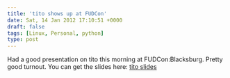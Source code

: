 ```yaml
---
title: 'tito shows up at FUDCon'
date: Sat, 14 Jan 2012 17:10:51 +0000
draft: false
tags: [Linux, Personal, python]
type: post
---
```


Had a good presentation on tito this morning at FUDCon:Blacksburg. Pretty good turnout. You can get the slides here: [tito slides](http://zeusville.files.wordpress.com/2012/01/tito.pdf)